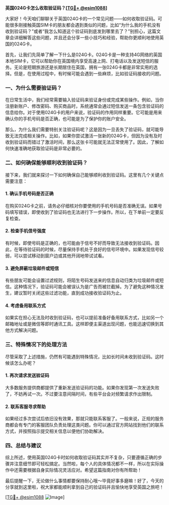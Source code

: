 **英国024G卡怎么收取验证码？[[TG💪+ @esim1088](https://t.me/s/esim1088)]**

大家好！今天咱们聊聊关于英国024G卡的一个常见问题——如何收取验证码。可能很多刚接触英国SIM卡的朋友都会遇到类似的问题，比如“为什么我的手机没有收到验证码？”或者“我怎么知道这个验证码到底发到哪里去了？”别担心，这篇文章会详细解答这些问题，并且还会分享一些小技巧和经验，帮助你更顺利地使用英国的024G卡。

首先，让我们先简单了解一下什么是024G卡。024G卡是一种支持4G网络的英国本地SIM卡，它可以帮助你在英国境内享受高速上网、打电话以及发送短信的服务。无论是短期旅游还是长期居住在英国，拥有一张024G卡都是非常实用的选择。但是，在使用过程中，有时候可能会遇到一些麻烦，比如验证码接收的问题。

### 一、为什么需要验证码？

在日常生活中，我们经常需要输入验证码来验证身份或完成某些操作。例如，当你注册新账户、修改密码、购买商品时，系统通常会通过短信发送一条包含验证码的信息给你。对于使用024G卡的用户来说，验证码的作用同样重要。它可能是用来确认你的手机号码是否正确，也可能是为了保护你的账户安全。

那么，为什么我们需要特别关注验证码呢？这是因为一旦丢失了验证码，就可能导致无法完成相关操作。比如，如果你尝试激活一张新的024G卡，但因为没有及时收到验证码而错过了激活时间，那么这张卡可能就无法正常使用了。因此，了解如何快速准确地获取验证码是非常必要的。

### 二、如何确保能够顺利收到验证码？

接下来，我们就来探讨一下如何确保自己能够顺利收到验证码。这里有几个关键点需要注意：

#### 1. 确认手机号码是否正确

在购买024G卡之前，请务必仔细核对你要使用的手机号码是否准确无误。如果号码填写错误，即使收到了验证码也无法进行下一步操作。所以，在下单前一定要反复检查。

#### 2. 检查手机信号强度

有时候，即使号码是正确的，也可能由于信号不好而导致无法接收到验证码。因此，在等待验证码的时候，尽量保持手机处于良好的信号环境中。如果发现信号较弱，可以尝试移动到窗户边或其他开阔地带试试看。

#### 3. 避免屏蔽垃圾邮件或短信

有些朋友可能会设置过滤规则，将陌生号码发送来的信息自动归类为垃圾邮件或短信。这种情况下，验证码可能会被误认为是广告而被拦截掉。为了避免这种情况发生，建议暂时关闭这些过滤功能，直到成功接收验证码为止。

#### 4. 考虑备用联系方式

如果实在担心无法及时收到验证码，也可以提前准备好备用联系方式，比如另一个邮箱地址或是微信等即时通讯工具。这样即便主渠道出现问题，也能迅速切换到其他方式解决问题。

### 三、特殊情况下的处理方法

尽管采取了上述措施，仍然有可能遇到特殊情况，比如长时间未收到验证码。这时候该怎么办呢？

#### 1. 再次请求发送验证码

大多数服务提供商都提供了重新发送验证码的功能。如果你发现第一次发送失败了，不妨再试一次。不过要注意间隔时间，有些平台会对频繁请求作出限制。

#### 2. 联系客服寻求帮助

如果经过多次尝试后依旧没有效果，那就只能联系客服了。一般来说，正规的服务商都会有专门的客服团队负责处理这类问题。你可以通过官方网站找到他们的联系方式，并按照指示提交相关信息以便他们协助解决。

### 四、总结与建议

综上所述，使用英国024G卡时如何收取验证码其实并不复杂，只要遵循正确的步骤并注意细节即可轻松搞定。当然啦，每个人的具体情况都不一样，所以在实际操作中还需要根据自身实际情况灵活应对。希望这篇指南对你有所帮助！

最后提醒一下，无论做什么事情都要保持耐心哦～毕竟好事多磨嘛！好了，今天的分享就到这里啦，祝大家都能顺利拿到自己的验证码并且愉快地享受英国之旅吧！

[[TG💪+ @esim1088](https://t.me/s/esim1088) ![Image](https://i.postimg.cc/4NQfJmqS/Snipaste-2025-05-13-00-14-12.png)]